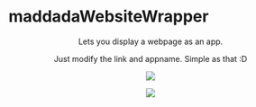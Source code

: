 # maddadaWebsiteWrapper

<p align="center">
Lets you display a webpage as an app.
</p>
<p align="center">
Just modify the link and appname. 
Simple as that :D
</p>
<p align="center">
<img src="https://i.imgur.com/Oqs5pzK.png?3">
</p>

<p align="center">
<img src="https://i.imgur.com/5cix7Yl.png">
</p>
